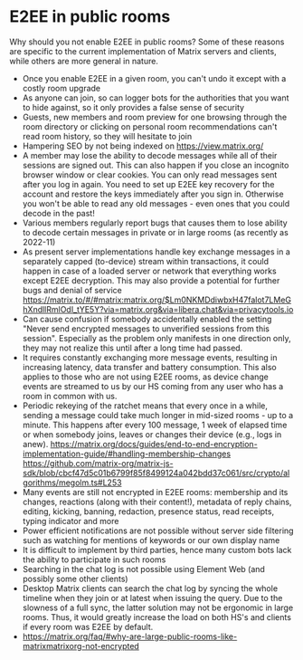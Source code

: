 # E2EE in public rooms

Why should you not enable E2EE in public rooms? Some of these reasons are specific to the current implementation of Matrix servers and clients, while others are more general in nature.

* Once you enable E2EE in a given room, you can't undo it except with a costly room upgrade
* As anyone can join, so can logger bots for the authorities that you want to hide against, so it only provides a false sense of security
* Guests, new members and room preview for one browsing through the room directory or clicking on personal room recommendations can't read room history, so they will hesitate to join
* Hampering SEO by not being indexed on https://view.matrix.org/
* A member may lose the ability to decode messages while all of their sessions are signed out. This can also happen if you close an incognito browser window or clear cookies. You can only read messages sent after you log in again. You need to set up E2EE key recovery for the account and restore the keys immediately after you sign in. Otherwise you won't be able to read any old messages - even ones that you could decode in the past!
* Various members regularly report bugs that causes them to lose ability to decode certain messages in private or in large rooms (as recently as 2022-11)
* As present server implementations handle key exchange messages in a separately capped (to-device) stream within transactions, it could happen in case of a loaded server or network that everything works except E2EE decryption. This may also provide a potential for further bugs and denial of service https://matrix.to/#/#matrix:matrix.org/$Lm0NKMDdiwbxH47falot7LMeGhXndllRmlOdI_tYE5Y?via=matrix.org&via=libera.chat&via=privacytools.io
* Can cause confusion if somebody accidentally enabled the setting "Never send encrypted messages to unverified sessions from this session". Especially as the problem only manifests in one direction only, they may not realize this until after a long time had passed.
* It requires constantly exchanging more message events, resulting in increasing latency, data transfer and battery consumption. This also applies to those who are not using E2EE rooms, as device change events are streamed to us by our HS coming from any user who has a room in common with us.
* Periodic rekeying of the ratchet means that every once in a while, sending a message could take much longer in mid-sized rooms - up to a minute. This happens after every 100 message, 1 week of elapsed time or when somebody joins, leaves or changes their device (e.g., logs in anew). https://matrix.org/docs/guides/end-to-end-encryption-implementation-guide/#handling-membership-changes https://github.com/matrix-org/matrix-js-sdk/blob/cbcf47d5c01b6799f85f8499124a042bdd37c061/src/crypto/algorithms/megolm.ts#L253
* Many events are still not encrypted in E2EE rooms: membership and its changes, reactions (along with their content!), metadata of reply chains, editing, kicking, banning, redaction, presence status, read receipts, typing indicator and more
* Power efficient notifications are not possible without server side filtering such as watching for mentions of keywords or our own display name
* It is difficult to implement by third parties, hence many custom bots lack the ability to participate in such rooms
* Searching in the chat log is not possible using Element Web (and possibly some other clients)
* Desktop Matrix clients can search the chat log by syncing the whole timeline when they join or at latest when issuing the query. Due to the slowness of a full sync, the latter solution may not be ergonomic in large rooms. Thus, it would greatly increase the load on both HS's and clients if every room was E2EE by default.
* https://matrix.org/faq/#why-are-large-public-rooms-like-matrixmatrixorg-not-encrypted
